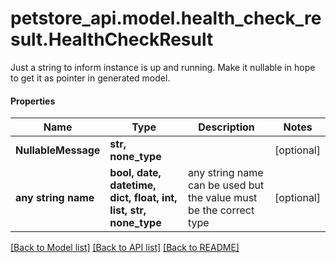 # petstore_api.model.health_check_result.HealthCheckResult

Just a string to inform instance is up and running. Make it nullable in hope to get it as pointer in generated model.

#### Properties
Name | Type | Description | Notes
------------ | ------------- | ------------- | -------------
**NullableMessage** | **str, none_type** |  | [optional] 
**any string name** | **bool, date, datetime, dict, float, int, list, str, none_type** | any string name can be used but the value must be the correct type | [optional]

[[Back to Model list]](../../README.md#documentation-for-models) [[Back to API list]](../../README.md#documentation-for-api-endpoints) [[Back to README]](../../README.md)

